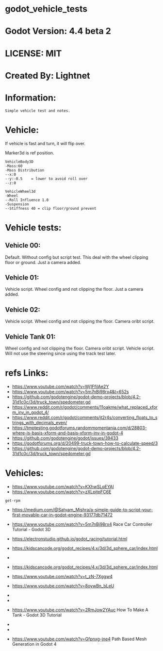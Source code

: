 # godot_vehicle_tests

# Godot Version: 4.4 beta 2

# LICENSE: MIT

# Created By: Lightnet

# Information:
	Simple vehicle test and notes.
	
# Vehicle:
If vehicle is fast and turn, it will flip over.

Marker3d is ref position.

```
VehicleBody3D
-Mass:60
-Mass Distribution
--x:0
--y:-0.5	= lower to avoid roll over
--z:0

VehicleWheel3d
-Wheel
--Roll Influence 1.0
-Suspension
--Stiffness 40 = clip floor/ground prevent
```

# Vehicle tests:

## Vehicle 00:
  Default. Without config but script test. This deal with the wheel clipping floor or ground. Just a camera added.

## Vehicle 01:
  Vehicle script. Wheel config and not clipping the floor. Just a camera added.

## Vehicle 02:
  Vehicle script. Wheel config and not clipping the floor. Camera oribt script.

## Vehicle Tank 01:
  Wheel config and not clipping the floor. Camera oribt script. Vehicle script. Will not use the steering since using the track test later.

# refs Links:
 * https://www.youtube.com/watch?v=Wj1FfilAe2Y
 * https://www.youtube.com/watch?v=5m7nBj98rx4&t=652s
 * https://github.com/godotengine/godot-demo-projects/blob/4.2-31d1c0c/3d/truck_town/spedometer.gd
 * https://www.reddit.com/r/godot/comments/11oakme/what_replaced_xform_inv_in_godot_4/
 * https://www.reddit.com/r/godot/comments/jt2r4s/converting_floats_to_strings_with_decimals_even/
 * https://tmptesting.godotforums.randommomentania.com/d/28803-where-is-basis-xform-and-basis-xform-inv-in-godot-4
 * https://github.com/godotengine/godot/issues/39433
 * https://godotforums.org/d/20499-truck-town-how-to-calculate-speed/3
 * https://github.com/godotengine/godot-demo-projects/blob/4.2-31d1c0c/3d/truck_town/spedometer.gd

# Vehicles:
 * https://www.youtube.com/watch?v=KXhwSLqEYAI
 * https://www.youtube.com/watch?v=zXLpitpFC6E

```
get-rpm
```
 * https://medium.com/@Satyam_Mishra/a-simple-guide-to-script-your-first-movable-car-in-godot-engine-93177db71472
 * https://www.youtube.com/watch?v=5m7nBj98rx4 Race Car Controller Tutorial - Godot 3D
 * https://electronstudio.github.io/godot_racing/tutorial.html
 * https://kidscancode.org/godot_recipes/4.x/3d/3d_sphere_car/index.html
 * 

 * https://kidscancode.org/godot_recipes/4.x/3d/3d_sphere_car/index.html


 * https://www.youtube.com/watch?v=t_zN-7Xggw4
 * https://www.youtube.com/watch?v=8oywBn_bLeU
 * 
 * 
 * https://www.youtube.com/watch?v=2RmJow2YAuc How To Make A Tank - Godot 3D Tutorial
 * 
 * 
 * https://www.youtube.com/watch?v=Gfpnxg-jne4 Path Based Mesh Generation in Godot 4
